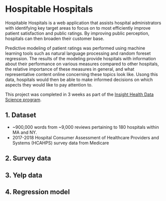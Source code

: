 # Hospitable Hospitals

Hospitable Hospitals is a web application that assists hospital administrators with identifying key target areas to focus on to most efficiently improve patient satisfaction and public ratings. By improving public perception, hospitals can then broaden their customer base.

Predictive modeling of patient ratings was performed using machine learning tools such as natural language processing and random foreset regression. The results of the modeling provide hospitals with information about their performance on various measures compared to other hospitals, the relative importance of these measures in general, and what representative content online concerning these topics look like. Usong this data, hospitals would then be able to make informed decisions on which aspects they would like to pay attention to.

This project was completed in 3 weeks as part of the [Insight Health Data Science program](https://www.insighthealthdata.com).

## 1. Dataset
- ~900,000 words from ~9,000 reviews pertaining to 180 hospitals within MA and NY.
- 2017-2018 Hospital Consumer Assessment of Healthcare Providers and Systems (HCAHPS) survey data from Medicare 

## 2. Survey data

## 3. Yelp data

## 4. Regression model
